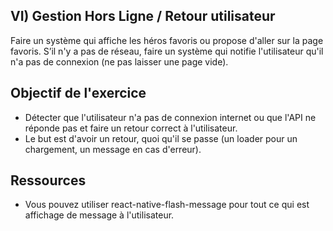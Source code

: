 ## VI) Gestion Hors Ligne / Retour utilisateur

Faire un système qui affiche les héros favoris ou propose d'aller sur la page favoris. 
S’il n'y a pas de réseau, faire un système qui notifie l'utilisateur qu'il n'a pas de connexion (ne pas laisser une page vide).

## Objectif de l'exercice
* Détecter que l'utilisateur n'a pas de connexion internet ou que l'API ne réponde pas et faire un retour correct à l'utilisateur.
* Le but est d'avoir un retour, quoi qu'il se passe (un loader pour un chargement, un message en cas d'erreur).

## Ressources
* Vous pouvez utiliser react-native-flash-message pour tout ce qui est affichage de message à l'utilisateur.
